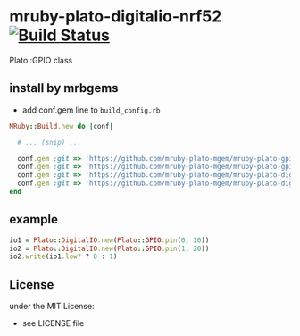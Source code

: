 # mruby-plato-digitalio-nrf52   [![Build Status](https://travis-ci.org/mruby-plato-mgem/mruby-plato-digitalio-nrf52.svg?branch=master)](https://travis-ci.org/mruby-plato-mgem/mruby-plato-digitalio-nrf52)

Plato::GPIO class

## install by mrbgems

- add conf.gem line to `build_config.rb`

```ruby
MRuby::Build.new do |conf|

  # ... (snip) ...

  conf.gem :git => 'https://github.com/mruby-plato-mgem/mruby-plato-gpio'
  conf.gem :git => 'https://github.com/mruby-plato-mgem/mruby-plato-gpio-nrf52'
  conf.gem :git => 'https://github.com/mruby-plato-mgem/mruby-plato-digitalio'
  conf.gem :git => 'https://github.com/mruby-plato-mgem/mruby-plato-digitalio-nrf52'
end
```

## example

```ruby
io1 = Plato::DigitalIO.new(Plato::GPIO.pin(0, 10))
io2 = Plato::DigitalIO.new(Plato::GPIO.pin(1, 20))
io2.write(io1.low? ? 0 : 1)
```

## License

under the MIT License:

- see LICENSE file
